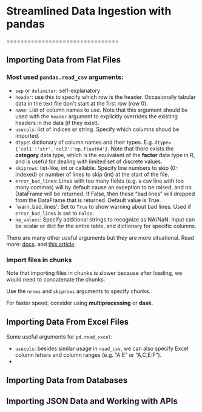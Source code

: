 # Streamlined Data Ingestion with pandas



================================

## Importing Data from Flat Files

### Most used `pandas.read_csv` arguments:

- `sep` or `delimiter`: self-explanatory
- `header`: use this to specify which row is the header. Occasionally tabular data in the text file don't start at the first row (row 0).
- `name`: List of column names to use. Note that this argument should be used with the `header` argument to explicitly overrides the existing headers in the data (if  they exist).
- `usecols`: list of indices or string. Specify which columns shoud be imported.
- `dtype`: dictionary of column names and their types. E.g. `dtype={'col1':'str','col2':'np.float64'}`. Note that there exists the __category__ data type, which is the equivalent of the __factor__ data type in R, and is useful for dealing with limited set of discrete values.
- `skiprows`: list-like, int or callable. Specify line numbers to skip (0-indexed) or number of lines to skip (int) at the start of the file.
- `error_bad_lines`: Lines with too many fields (e.g. a csv line with too many commas) will by default cause an exception to be raised, and no DataFrame will be returned. If False, then these “bad lines” will dropped from the DataFrame that is returned. Default value is True.
- 'warn_bad_lines': Set to `True` to show warning about bad lines. Used if `error_bad_lines` is set to `False`.
- `na_values`: Specify additional strings to recognize as NA/NaN. Input can be scalar or dict for the entire table, and dictionary for specific columns.

There are many other useful arguments but they are more situational. Read more: [docs](https://pandas.pydata.org/pandas-docs/stable/reference/api/pandas.read_csv.html). and [this article](https://towardsdatascience.com/%EF%B8%8F-load-the-same-csv-file-10x-times-faster-and-with-10x-less-memory-%EF%B8%8F-e93b485086c7).

### Import files in chunks

Note that importing files in chunks is slower because after loading, we would need to concatenate the chunks.

Use the `nrows` and `skiprows` arguments to specify chunks.

For faster speed, consider using __multiprocessing__ or __dask__.


## Importing Data From Excel Files

Some useful arguments for `pd.read_excel`:

- `usecols`: besides similar usage in `read_csv`, we can also specify Excel column letters and column ranges (e.g. “A:E” or “A,C,E:F”).
- 



## Importing Data from Databases




## Importing JSON Data and Working with APIs
